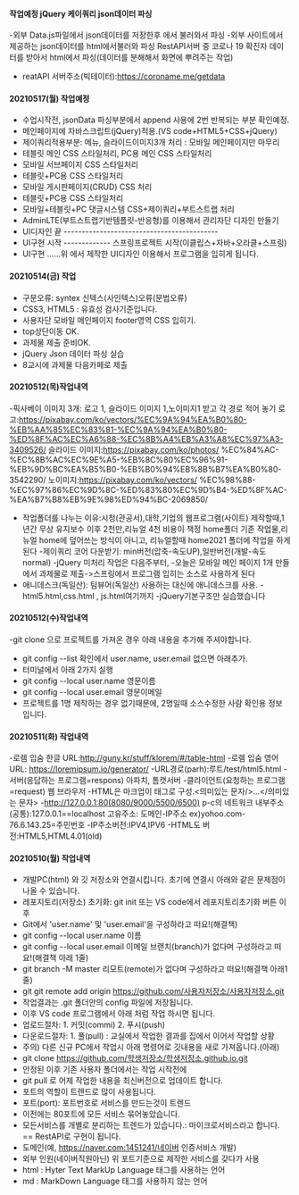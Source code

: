 #### 작업예정 jQuery 케이쿼리 json데이터 파싱
-외부 Data.js파일에서 json데이터를 저장한후 에서 불러와서 파싱
-외부 사이트에서 제공하는 json데이터를 html에서불러와 파싱
RestAPI서버 중 코로나 19 확진자 데이터를 받아서 html에서 파싱(데이터를 분해해서 화면에 뿌려주는 작업)
-   reatAPI 서버주소(빅테이터):https://coroname.me/getdata

#### 20210517(월) 작업예정
- 수업시작전, jsonData 파싱부분에서 append 사용에 2번 반복되는 부분 확인예정.
- 메인페이지에 자바스크립트(jQuery)적용.(VS code+HTML5+CSS+jQuery)
- 제이쿼리적용부분: 메뉴, 슬라이드이미지3개 처리 : 모바일 메인페이지만 마무리
- 테블릿 메인 CSS 스타일처리, PC용 메인 CSS 스타일처리
- 모바일 서브페이지 CSS 스타일처리
- 테블릿+PC용 CSS 스타일처리
- 모바일 게시판페이지(CRUD) CSS 처리
- 테블릿+PC용 CSS 스타일처리
- 모바일+테블릿+PC 댓글시스템 CSS+제이쿼리+부트스트랩 처리
- AdminLTE(부트스트랩기반템플릿-반응형)를 이용해서 관리자단 디자인 만들기
- UI디자인 끝 -------------------------------------------
- UI구현 시작 ------------- 스프링프로젝트 시작(이클립스+자바+오라클+스프링)
- UI구현 ......위 에서 제작한 UI디자인 이용해서 프로그램을 입히게 됩니다.


#### 20210514(금) 작업
- 구문오류: syntex 신텍스(사인텍스)오류(문법오류)
- CSS3, HTML5 : 유효성 검사기준입니다.
- 사용자단 모바일 메인페이지 footer영역 CSS 입히기.
- top상단이동 OK.
- 과제물 제출 준비OK.
- jQuery Json 데이터 파싱 실습
- 8교시에 과제물 다음카페로 제출

#### 20210512(목)작업내역
-픽사베이 이미지 3개: 로고 1, 슬라이드 이미지 1,노이미지1 받고 각 경로 적어 놓기
로고:https://pixabay.com/ko/vectors/%EC%9A%94%EA%B0%80-%EB%AA%85%EC%83%81-%EC%9A%94%EA%B0%80-%ED%8F%AC%EC%A6%88-%EC%8B%A4%EB%A3%A8%EC%97%A3-3409526/
슬라이드 이미지:https://pixabay.com/ko/photos/
%EC%84%AC-%EC%8B%AC%EC%9E%A5-%EB%8C%80%EC%96%91-%EB%9D%BC%EA%B5%B0-%EB%B0%94%EB%8B%B7%EA%B0%80-3542290/
노이미지:https://pixabay.com/ko/vectors/
%EC%98%88-%EC%97%86%EC%9D%8C-%ED%83%80%EC%9D%B4-%ED%8F%AC-%EA%B7%B8%EB%9E%98%ED%94%BC-2069850/
- 작업폴더를 나누는 이유:시청(관공서),대학,기업의 웹프로그램(사이트) 
제작할때,1년간 무상 유지보수 이후 2천만,리뉴얼 4천 비용이 책정
home폴더 기존 작업물,리뉴얼 home에 덮어쓰는 방식이 아니고,
리뉴얼할때 home2021 폴더에 작업을 하게된다
-제이쿼리 코어 다운받기: min버전(압축-속도UP),일반버전(개발-속도normal)
-jQuery 미처리 작업은 다음주부터,
-오늘은 모바일 메인 페이지 1개 만들에서 과제물로 제출->스프링에서 프로그램 입히는 소스로 사용하게 된다
- 애니데스크(독일산): 팀뷰어(독일산) 사용하는 대신에 애니데스크를 사용.
-html5.html,css.html , js.html여기까지
-jQuery기본구조만 실습했습니다


#### 20210512(수)작업내역
-git clone 으로 프로젝트를 가져온 경우 아래 내용을 추가해 주셔야합니다.
- git config --list 확인에서 user.name, user.email 없으면 아래추가.
- 터미널에서 아래 2가지 실행
- git config --local user.name 영문이름
- git config --local user.email 영문이메일
- 프로젝트를 1명 제작하는 경우 없기때문에, 2명일때 소스수정한 사람 확인용 정보 입니다.


#### 20210511(화) 작업내역
-로렘 입숨 한글 URL:http://guny.kr/stuff/klorem/#/table-html
-로렘 입숨 영어URL: https://loremipsum.io/generator/
-URL경로(parh):루트/test/html5.html
-서버(응답하는 프로그램=respons) 아파치, 톰캣서버
-클라이언트(요청하는 프로그램=request) 웹 브라우저
-HTML은 마크업이 태그로 구성.<의미있는 문자/>...</의미있는 문자>
-http://127.0.0.1:80(8080/9000/5500/6500)
p-c의 네트워크 내부주소(공통):127.0.0.1==localhost
고유주소: 도메인-IP주소  ex)yohoo.com-76.6.143.25=주민번호
-IP주소버전:IPV4,IPV6
-HTML도 버전:HTML5,HTML4.01(old)

#### 20210510(월) 작업내역
- 개발PC(html) 와 깃 저장소와 연결시킵니다. 초기에 연결시 아래와 같은 문제점이 나올 수 있습니다.
- 레포지토리(저장소) 초기화: git init 또는 VS code에서 레포지토리초기화 버튼 이후
- Git에서 'user.name' 및 'user.email'을 구성하라고 떠요!(해결책)
- git config --local user.name 이름
- git config --local user.email 이메일
브랜치(branch)가 없다며 구성하라고 떠요!(해결책 아래 1줄)
- git branch -M master
리모트(remote)가 없다며 구성하라고 떠요!(해결책 아래1줄)
- git git remote add origin https://github.com/사용자저장소/사용자저장소.git
- 작업결과는 .git 폴더안의 config 파일에 저장됩니다.
- 이후 VS code 프로그램에서 아래 처럼 작업 하시면 됩니다.
- 업로드절차: 1. 커밋(commi) 2. 푸시(push)
- 다운로드절차: 1. 풀(pull) : 교실에서 작업한 결과를 집에서 이어서 작업할 상황
- 주의) 다른 신규 PC에서 작업시 아래 명령어로 깃내용을 새로 가져옵니다.(아래)
- git clone https://github.com/학생저장소/학생저장소.github.io.git
- 안정된 이후 기존 사용자 폴더에서는 작업 시작전에
- git pull 로 어제 작업한 내용을 최신버전으로 업데이트 합니다.
- 포트의 역할이 트렌드로 많이 사용됩니다.
- 포트(port): 포트번호로 서비스를 만드는것이 트렌드
- 이전에는 80포트에 모든 서비스 묶어놓았습니다.
- 모든서비스를 개별로 분리하는 트렌드가 있습니다.: 마이크로서비스라고 합니다. == RestAPI로 구현이 됩니다.
- 도메인(예, https://naver.com:1451241/네이버 인증서비스 개발)
- 외부 인원(네이버직원아닌) 위 포트기준으로 제작한 서비스를 갖다가 사용
- html : Hyter Text MarkUp Language 태그를 사용하는 언어
- md : MarkDown Language 태그를 사용하지 않는 언어